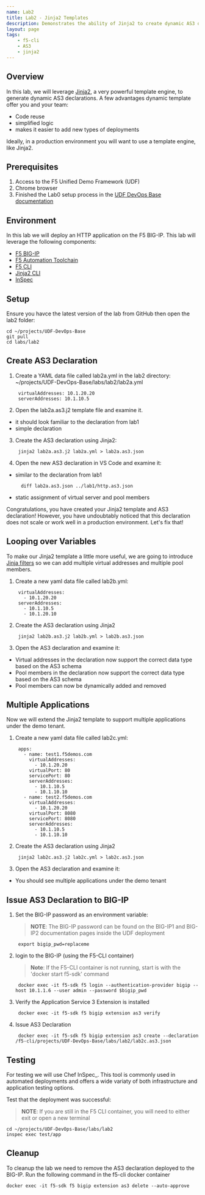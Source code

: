 ```yaml
---
name: Lab2
title: Lab2 - Jinja2 Templates
description: Demonstrates the ability of Jinja2 to create dynamic AS3 declarations.  While this lab uses the F5-CLI, the same logic applies when using Jinaj2 with Ansible. 
layout: page
tags: 
    - f5-cli
    - AS3
    - jinja2
---
```

## Overview

In this lab, we will leverage [Jinja2](https://jinja.palletsprojects.com/en/2.11.x/), a very powerful template engine, to generate dynamic AS3 declarations.  A few advantages dynamic template offer you and your team:

* Code reuse 
* simplified logic
* makes it easier to add new types of deployments

Ideally, in a production environment you will want to use a template engine, like Jinja2.

## Prerequisites

1. Access to the F5 Unified Demo Framework (UDF)
2. Chrome browser
3. Finished the Lab0 setup process in the [UDF DevOps Base documentation][UDF DevOps Base documentation]

## Environment

In this lab we will deploy an HTTP application on the F5 BIG-IP.  This lab will
leverage the following components:

* [F5 BIG-IP][F5 BIG-IP]
* [F5 Automation Toolchain][F5 Automation Toolchain]
* [F5 CLI][F5 CLI]
* [Jinja2 CLI][Jinja2 CLI]
* [InSpec][InSpec]

## Setup
Ensure you havce the latest version of the lab from GitHub then open the lab2 folder:

    cd ~/projects/UDF-DevOps-Base
    git pull
    cd labs/lab2

## Create AS3 Declaration

1. Create a YAML data file called lab2a.yml in the lab2 directory:
    ~/projects/UDF-DevOps-Base/labs/lab2/lab2a.yml

        virtualAddresses: 10.1.20.20
        serverAddresses: 10.1.10.5

2. Open the lab2a.as3.j2 template file and examine it.
    
* it should look familiar to the declaration from lab1 
* simple declaration

3. Create the AS3 declaration using Jinja2:

        jinja2 lab2a.as3.j2 lab2a.yml > lab2a.as3.json

4. Open the new AS3 declaration in VS Code and examine it:

* similar to the declaration from lab1 

        diff lab2a.as3.json ../lab1/http.as3.json

* static assignment of virtual server and pool members

Congratulations, you have created your Jinja2 template and AS3 declaration!  However, you have undoubtably noticed that this declaration does not scale or work well in a production environment.  Let's fix that!

## Looping over Variables

To make our Jinja2 template a little more useful, we are going to introduce [Jinja filters](https://jinja.palletsprojects.com/en/2.11.x/templates/#filters) so we can add multiple virtual addresses and multiple pool members.

1. Create a new yaml data file called lab2b.yml:

        virtualAddresses:
          - 10.1.20.20
        serverAddresses:
          - 10.1.10.5
          - 10.1.20.10

2. Create the AS3 declaration using Jinja2

        jinja2 lab2b.as3.j2 lab2b.yml > lab2b.as3.json

3. Open the AS3 declaration and examine it:

* Virtual addresses in the declaration now support the correct data type based on the AS3 schema
* Pool members in the declaration now support the correct data type based on the AS3 schema
* Pool members can now be dynamically added and removed

## Multiple Applications
Now we will extend the Jinja2 template to support multiple applications under the demo tenant.

1. Create a new yaml data file called lab2c.yml:

        apps:
          - name: test1.f5demos.com
            virtualAddresses:
              - 10.1.20.20
            virtualPort: 80
            servicePort: 80
            serverAddresses:
              - 10.1.10.5
              - 10.1.10.10
          - name: test2.f5demos.com
            virtualAddresses:
              - 10.1.20.20
            virtualPort: 8080
            servicePort: 8080
            serverAddresses:
              - 10.1.10.5
              - 10.1.10.10

2. Create the AS3 declaration using Jinja2

        jinja2 lab2c.as3.j2 lab2c.yml > lab2c.as3.json

3. Open the AS3 declaration and examine it:

* You should see multiple applications under the demo tenant
        

## Issue AS3 Declaration to BIG-IP

1. Set the BIG-IP password as an environment variable:

    > **NOTE**: The BIG-IP password can be found on the BIG-IP1 and BIG-IP2 documentation pages inside the UDF deployment

        export bigip_pwd=replaceme

2. login to the BIG-IP (using the F5-CLI container)

    > **Note**: If the F5-CLI container is not running, start is with the 'docker start f5-sdk' command 
        
        docker exec -it f5-sdk f5 login --authentication-provider bigip --host 10.1.1.6 --user admin --password $bigip_pwd

3. Verify the Application Service 3 Extension is installed

        docker exec -it f5-sdk f5 bigip extension as3 verify

4. Issue AS3 Declaration

        docker exec -it f5-sdk f5 bigip extension as3 create --declaration /f5-cli/projects/UDF-DevOps-Base/labs/lab2/lab2c.as3.json

## Testing

For testing we will use Chef InSpec_.
This tool is commonly used in automated deployments and offers
a wide variaty of both infrastructure and application testing options.

Test that the deployment was successful:

  > **NOTE**: If you are still in the F5 CLI container, you will need to either exit or open a new terminal

    cd ~/projects/UDF-DevOps-Base/labs/lab2
    inspec exec test/app

## Cleanup

To cleanup the lab we need to remove the AS3 declaration deployed to the BIG-IP.  Run the following command in the f5-cli docker container

    docker exec -it f5-sdk f5 bigip extension as3 delete --auto-approve


[F5 CLI]: https://clouddocs.f5.com/sdk/f5-cli/
[UDF DevOps Base documentation]: https://udf-devops-base.readthedocs.io/en/latest/
[F5 BIG-IP]: https://www.f5.com/products/big-ip-services/virtual-editions
[F5 Automation Toolchain]: https://www.f5.com/products/automation-and-orchestration
[InSpec]: https://www.inspec.io/
[Jinja2 CLI]: https://pypi.org/project/jinja2-cli/